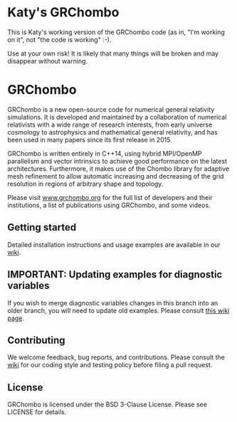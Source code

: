 # Katy's GRChombo

This is Katy's working version of the GRChombo code (as in, "I'm working on it", not "the code is working" :-).

Use at your own risk! It is likely that many things will be broken and may disappear without warning.

# GRChombo
GRChombo is a new open-source code for numerical general relativity simulations.
It is developed and maintained by a collaboration of numerical relativists with a
wide range of research interests, from early universe cosmology to astrophysics
and mathematical general relativity, and has been used in many papers since its
first release in 2015.

GRChombo is written entirely in C++14, using hybrid MPI/OpenMP parallelism and
vector intrinsics to achieve good performance on the latest architectures.
Furthermore, it makes use of the Chombo library for adaptive mesh refinement
to allow automatic increasing and decreasing of the grid resolution in regions
of arbitrary shape and topology.

Please visit www.grchombo.org for the full list of developers and their
institutions, a list of publications using GRChombo, and some videos.

## Getting started
Detailed installation instructions and usage examples are available in
our [wiki](https://github.com/GRChombo/GRChombo/wiki).

## IMPORTANT: Updating examples for diagnostic variables
If you wish to merge diagnostic variables changes in this branch into an older
branch, you will need to update old examples. Please consult
[this wiki page](https://github.com/GRChombo/GRChombo/wiki/Updating-old-examples-for-Diagnostic-Variables-changes).

## Contributing
We welcome feedback, bug reports, and contributions. Please consult the [wiki](https://github.com/GRChombo/GRChombo/wiki)
for our coding style and testing policy before filing a pull request.

## License
GRChombo is licensed under the BSD 3-Clause License. Please see LICENSE for details.
